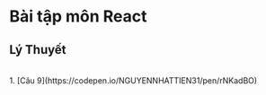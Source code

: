 # Bài tập môn React
## Lý Thuyết
<br>
1. [Câu 9](https://codepen.io/NGUYENNHATTIEN31/pen/rNKadBO)
<br>
<!-- 2. [Câu 10](https://codepen.io/NGUYENNHATTIEN31/pen/MWXeoVq?editors=0010)<br>
3. [Câu 11](https://codepen.io/NGUYENNHATTIEN31/pen/poKbrRY?editors=0010)<br>
4. [Câu 12](https://codepen.io/NGUYENNHATTIEN31/pen/poKbrRY?editors=0010)<br>
5. [Câu 13](https://codepen.io/NGUYENNHATTIEN31/pen/xxzgooJ)<br>
4. [Câu 14](https://codepen.io/NGUYENNHATTIEN31/pen/rNKjXVJ)<br>
5. [Câu 15 bind](https://codepen.io/NGUYENNHATTIEN31/pen/rNKjXVJ)<br>
6. [Câu 15 arrow function](https://codepen.io/NGUYENNHATTIEN31/pen/WNyZXpd)<br>
7. [Câu 16 bind](https://codepen.io/NGUYENNHATTIEN31/pen/WNyZXpd)<br>
8. [Câu 16 arrow function](https://codepen.io/NGUYENNHATTIEN31/pen/GRGOPzG)<br>
9. [Câu 17 arrow function](https://codepen.io/NGUYENNHATTIEN31/pen/zYaWmoY)<br>
10.[Câu 17 bind](https://codepen.io/NGUYENNHATTIEN31/pen/JjZLmOR)<br>
## Thực hành
<br>
1. [Bài thực hành props và state]()<br>
2. [Bài thực hành số 1]()<br>
3. [Bài thực hành số 2]()<br>
4. [Bài thực hành số 3]()<br>
5. [Dự án hoàn chỉnh]()<br>  -->


